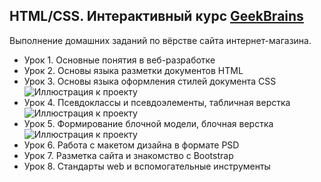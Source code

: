  HTML/CSS. Интерактивный курс [GeekBrains](https://geekbrains.ru/courses/246/ "Необязательная подсказка")
-------------------------
Выполнение домашних заданий по вёрстве сайта интернет-магазина.

+ Урок 1. Основные понятия в веб-разработке
+ Урок 2. Основы языка разметки документов HTML
+ Урок 3. Основы языка оформления стилей документа CSS
![Иллюстрация к проекту](https://github.com/DenBase/img/blob/master/1.jpg)
+ Урок 4. Псевдоклассы и псевдоэлементы, табличная верстка
![Иллюстрация к проекту](https://github.com/DenBase/img/blob/master/2.jpg)
+ Урок 5. Формирование блочной модели, блочная верстка
![Иллюстрация к проекту](https://github.com/DenBase/img/blob/master/3.jpg)
+ Урок 6. Работа с макетом дизайна в формате PSD
+ Урок 7. Разметка сайта и знакомство с Bootstrap
+ Урок 8. Стандарты web и вспомогательные инструменты
